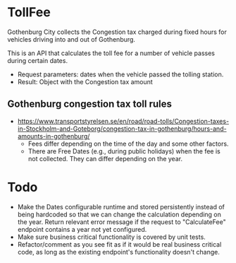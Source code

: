 # TollFee
Gothenburg City collects the Congestion tax charged during fixed hours for vehicles driving into and out of Gothenburg.

This is an API that calculates the toll fee for a number of vehicle passes during certain dates.
- Request parameters: dates when the vehicle passed the tolling station.
- Result: Object with the Congestion tax amount

## Gothenburg congestion tax toll rules
- https://www.transportstyrelsen.se/en/road/road-tolls/Congestion-taxes-in-Stockholm-and-Goteborg/congestion-tax-in-gothenburg/hours-and-amounts-in-gothenburg/
  - Fees differ depending on the time of the day and some other factors.
  - There are Free Dates (e.g., during public holidays) when the fee is not collected. They can differ depending on the year.

# Todo
- Make the Dates configurable runtime and stored persistently instead of being hardcoded so that we can change the calculation depending on the year. Return relevant error message if the request to "CalculateFee" endpoint contains a year not yet configured.
- Make sure business critical functionality is covered by unit tests.
- Refactor/comment as you see fit as if it would be real business critical code, as long as the existing endpoint's functionality doesn't change.
